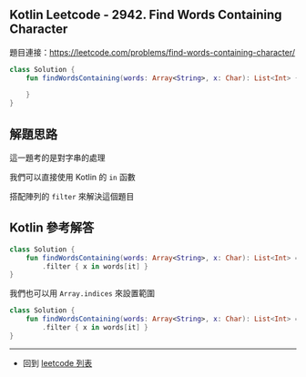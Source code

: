 ## Kotlin Leetcode - 2942. Find Words Containing Character

題目連接：<https://leetcode.com/problems/find-words-containing-character/>

```kotlin
class Solution {
    fun findWordsContaining(words: Array<String>, x: Char): List<Int> {
        
    }
}
```

## 解題思路

這一題考的是對字串的處理

我們可以直接使用 Kotlin 的 `in` 函數

搭配陣列的 `filter` 來解決這個題目

## Kotlin 參考解答

```kotlin
class Solution {
    fun findWordsContaining(words: Array<String>, x: Char): List<Int> = (0 until words.size)
        .filter { x in words[it] }
}
```

我們也可以用 `Array.indices` 來設置範圍

```kotlin
class Solution {
    fun findWordsContaining(words: Array<String>, x: Char): List<Int> = words.indices
        .filter { x in words[it] }
}
```

------

- 回到 [leetcode 列表](index.md)
